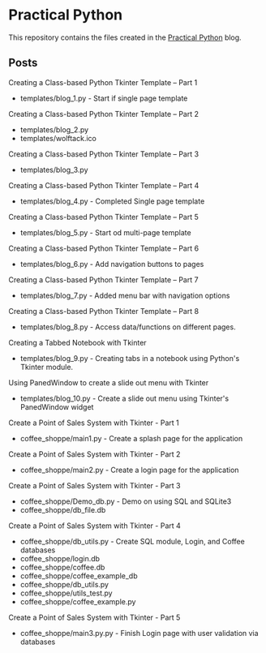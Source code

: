 # Practical Python

This repository contains the files created in the [Practical Python](https://practicalpythonnow.blogspot.com/) blog.

## Posts

Creating a Class-based Python Tkinter Template – Part 1
- templates/blog_1.py  - Start if single page template

Creating a Class-based Python Tkinter Template – Part 2
- templates/blog_2.py
- templates/wolftack.ico

Creating a Class-based Python Tkinter Template – Part 3
- templates/blog_3.py

Creating a Class-based Python Tkinter Template – Part 4
- templates/blog_4.py  - Completed Single page template

Creating a Class-based Python Tkinter Template – Part 5
- templates/blog_5.py  - Start od multi-page template

Creating a Class-based Python Tkinter Template – Part 6
- templates/blog_6.py  - Add navigation buttons to pages

Creating a Class-based Python Tkinter Template – Part 7
- templates/blog_7.py  - Added menu bar with navigation options

Creating a Class-based Python Tkinter Template – Part 8
- templates/blog_8.py  - Access data/functions on different pages.

Creating a Tabbed Notebook with Tkinter
- templates/blog_9.py  - Creating tabs in a notebook using Python's Tkinter module.

Using PanedWindow to create a slide out menu with Tkinter
- templates/blog_10.py  - Create a slide out menu using Tkinter's PanedWindow widget

Create a Point of Sales System with Tkinter - Part 1
- coffee_shoppe/main1.py  - Create a splash page for the application

Create a Point of Sales System with Tkinter - Part 2
- coffee_shoppe/main2.py  - Create a login page for the application

Create a Point of Sales System with Tkinter - Part 3
- coffee_shoppe/Demo_db.py  - Demo on using SQL and SQLite3
- coffee_shoppe/db_file.db

Create a Point of Sales System with Tkinter - Part 4
- coffee_shoppe/db_utils.py  - Create SQL module, Login, and Coffee databases
- coffee_shoppe/login.db
- coffee_shoppe/coffee.db
- coffee_shoppe/coffee_example_db
- coffee_shoppe/db_utils.py
- coffee_shoppe/utils_test.py
- coffee_shoppe/coffee_example.py

Create a Point of Sales System with Tkinter - Part 5
- coffee_shoppe/main3.py.py  - Finish Login page with user validation via databases

